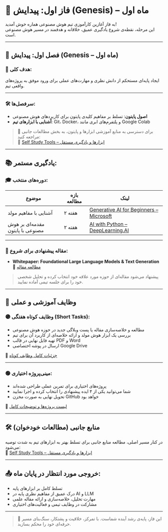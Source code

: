 # 🌱 فاز اول: پیدایش (Genesis) – ماه اول

به فاز آغازین کارآموزی تیم هوش مصنوعی هماره خوش آمدید!  
این مرحله، نقطه‌ی شروع یادگیری عمیق، خلاقانه و هدفمند در مسیر هوش مصنوعی است.

---

## 🧭 فصل اول: پیدایش (Genesis – ماه اول)

### 🎯 هدف کلی:
ایجاد پایه‌ای مستحکم از دانش نظری و مهارت‌های عملی برای ورود موفق به پروژه‌های واقعی تیم.

---

### 🛠 سرفصل‌ها:

- **اصول پایتون**: تسلط بر مفاهیم کلیدی پایتون برای کاربردهای هوش مصنوعی  
- **آشنایی با ابزارهای تیم**: Git، Docker، و پلتفرم‌های ابری مانند Google Colab  

> 📎 برای دسترسی به منابع آموزشی ابزارها و پایتون، به بخش مطالعات جانبی مراجعه کنید:  
🔗 [Self Study Tools – ابزارها و یادگیری مستقل](..Resources/Self-Study_Tools.md)

---

## 📚 یادگیری مستمر:

### 🎓 دوره‌های منتخب:

| موضوع | بازه مطالعه | لینک |
|-------|--------------|------|
| آشنایی با مفاهیم مولد | ۲ هفته | [Generative AI for Beginners – Microsoft](https://microsoft.github.io/generative-ai-for-beginners) |
| مقدمه‌ای بر هوش مصنوعی با پایتون | ۲ هفته | [AI with Python – DeepLearning.AI](https://www.deeplearning.ai/short-courses/ai-python-for-beginners/) |

---

### 📝 مقاله پیشنهادی برای شروع:

- **Whitepaper: Foundational Large Language Models & Text Generation**  
🔗 [مطالعه مقاله](https://archive.org/details/whitepaper-foundational-large-language-models-text-generation/whitepaper_Foundational%20Large%20Language%20models%20%26%20text%20generation)

> پیشنهاد می‌شود مقاله‌ای از حوزه مورد علاقه خود انتخاب کرده و تحلیل شخصی خود را برای جلسه تیمی آماده نمایید.

---

## 📌 وظایف آموزشی و عملی

### 🟣 وظایف کوتاه هفتگی (Short Tasks):

- مطالعه و خلاصه‌سازی مقاله یا پست وبلاگی جدید در حوزه هوش مصنوعی  
- بررسی یک ابزار هوش مولد و ارائه خلاصه‌ای از کاربرد آن برای تیم  
- تهیه فایل نهایی در قالب PDF و Word  
- ارسال در پوشه اختصاصی Google Drive

🔗 [جزئیات کامل وظایف کوتاه](./Short-Tasks.md)

---

### 🟢 مینی‌پروژه اختیاری:

- پروژه‌های اختیاری برای تمرین عملی طراحی شده‌اند  
- شما می‌توانید یکی از ۴ ایده پیشنهادی را انتخاب کرده و اجرا نمایید  
- تحویل نهایی به صورت مخزن GitHub خواهد بود  

🔗 [لیست پروژه‌ها و توضیحات کامل](./Mini-Projects.md)

---

## 🛠 منابع جانبی (مطالعات خودخوان)

در کنار مسیر اصلی، مطالعه منابع جانبی برای تسلط بهتر به ابزارهای تیم به شدت توصیه می‌شود:  
🔗 [Self Study Tools – ابزارها و یادگیری مستقل](..Resources/Self-Study_Tools.md)

---

## 📤 خروجی مورد انتظار در پایان ماه:

- تسلط کامل بر ابزارهای پایه  
- درک عمیق از مفاهیم نظری پایه در AI و LLM  
- مهارت تحلیل، خلاصه‌سازی و ارائه مقاله علمی  
- مشارکت در وظایف تیمی و فعالیت‌های اختیاری

---

> 🌟 این فاز، پایه‌ی رشد آینده شماست. با تمرکز، خلاقیت و پشتکار، سنگ‌بنای مسیر حرفه‌ای خود را محکم بسازید.

